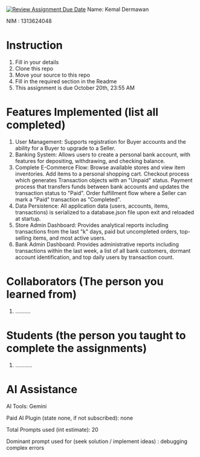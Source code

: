 [![Review Assignment Due Date](https://classroom.github.com/assets/deadline-readme-button-22041afd0340ce965d47ae6ef1cefeee28c7c493a6346c4f15d667ab976d596c.svg)](https://classroom.github.com/a/uAfN8jpt)
Name: Kemal Dermawan

NIM : 1313624048

# Instruction
1. Fill in your details
2. Clone this repo
3. Move your source to this repo
4. Fill in the required section in the Readme
5. This assignment is due October 20th, 23:55 AM

# Features Implemented (list all completed)
1. User Management: Supports registration for Buyer accounts and the ability for a Buyer to upgrade to a Seller.
2. Banking System: Allows users to create a personal bank account, with features for depositing, withdrawing, and checking balance.
3. Complete E-Commerce Flow:
    Browse available stores and view item inventories.
    Add items to a personal shopping cart.
    Checkout process which generates Transaction objects with an "Unpaid" status.
    Payment process that transfers funds between bank accounts and updates the transaction status to "Paid".
    Order fulfillment flow where a Seller can mark a "Paid" transaction as "Completed".
4. Data Persistence: All application data (users, accounts, items, transactions) is serialized to a database.json file upon exit and reloaded at startup.
5. Store Admin Dashboard: Provides analytical reports including transactions from the last "k" days, paid but uncompleted orders, top-selling items, and most active users.
6. Bank Admin Dashboard: Provides administrative reports including transactions within the last week, a list of all bank customers, dormant account identification, and top daily users by transaction count.

# Collaborators (The person you learned from)
1. ..........

# Students (the person you taught to complete the assignments)
1. ...........

# AI Assistance
AI Tools: Gemini

Paid AI Plugin (state none, if not subscribed): none

Total Prompts used (int estimate): 20

Dominant prompt used for (seek solution / implement ideas) : debugging complex errors